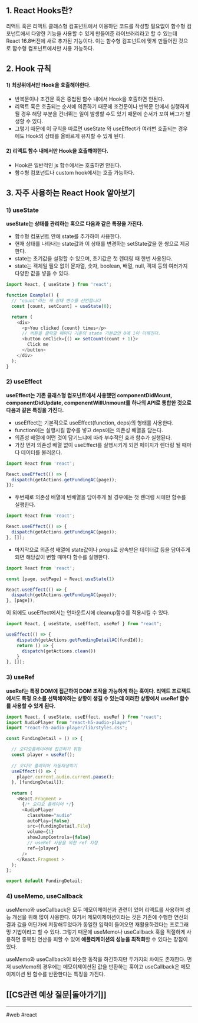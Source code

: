 ## 1. React Hooks란?

리액트 훅은 리액트 클래스형 컴포넌트에서 이용하던 코드를 작성할 필요없이 함수형 컴포넌트에서 다양한 기능을 사용할 수 있게 만들어준 라이브러리라고 할 수 있는데 React 16.8버전에 새로 추가된 기능이다. 이는 함수형 컴포넌트에 맞게 만들어진 것으로 함수형 컴포넌트에서만 사용 가능하다.

## 2. Hook 규칙

#### **1) 최상위에서만 Hook을 호출해야한다.**

- 반복문이나 조건문 혹은 중첩된 함수 내에서 Hook을 호출하면 안된다.
- 리액트 훅은 호출되는 순서에 의존하기 때문에 조건문이나 반복문 안에서 실행하게 될 경우 해당 부분을 건너뛰는 일이 발생할 수도 있기 때문에 순서가 꼬여 버그가 발생할 수 있다. 
- 그렇기 때문에 이 규칙을 따르면 useState 와 useEffect가 여러번 호출되는 경우에도 Hook의 상태를 올바르게 유지할 수 있게 된다.

#### **2) 리액트 함수 내에서만 Hook을 호출해야한다.**

- Hook은 일반적인 js 함수에서는 호출하면 안된다.
- 함수형 컴포넌트나 custom hook에서는 호출 가능하다.

## 3. 자주 사용하는 React Hook 알아보기
### 1) useState

**useState는 상태를 관리하는 훅으로 다음과 같은 특징을 가진다.**

- 함수형 컴포넌트 안에 state를 추가하여 사용한다.
- 현재 상태를 나타내는 state값과 이 상태를 변경하는 setState값을 한 쌍으로 제공한다.
- state는 초기값을 설정할 수 있으며, 초기값은 첫 렌더링 때 한번 사용된다.
- state는 객체일 필요 없이 문자열, 숫자, boolean, 배열, null, 객체 등의 여러가지 다양한 값을 넣을 수 있다.

```javascript
import React, { useState } from 'react';

function Example() {
  // "count"라는 새 상태 변수를 선언합니다
  const [count, setCount] = useState(0);

  return (
    <div>
      <p>You clicked {count} times</p>
      // 버튼을 클릭할 때마다 기존의 state 기본값인 0에 1이 더해진다.
      <button onClick={() => setCount(count + 1)}>
        Click me
      </button>
    </div>
  );
}
```

### 2) useEffect

**useEffect는 기존 클래스형 컴포넌트에서 사용했던 componentDidMount, componentDidUpdate, componentWillUnmount를 하나의 API로 통합한 것으로 다음과 같은 특징을 가진다.**

- useEffect는 기본적으로 useEffect(function, deps)의 형태를 사용한다.
- function에는 실행시킬 함수를 넣고 deps에는 의존성 배열을 담는다.
- 의존성 배열에 어떤 것이 담기느냐에 따라 부수적인 효과 함수가 실행된다.
- 가장 먼저 의존성 배열 없이 useEffect를 실행시키게 되면 페이지가 렌더링 될 때마다 데이터를 불러온다.

```javascript
import React from 'react';

React.useEffect(() => {
  dispatch(getActions.getFundingAC(page));
});
```

- 두번째로 의존성 배열에 빈배열을 담아주게 될 경우에는 첫 렌더링 시에만 함수를 실행한다.

```javascript
import React from 'react';

React.useEffect(() => {
  dispatch(getActions.getFundingAC(page));
}, []);
```

- 마지막으로 의존성 배열에 state값이나 props로 상속받은 데이터값 등을 담아주게 되면 해당값이 변할 때마다 함수를 실행한다.

```javascript
import React from 'react';

const [page, setPage] = React.useState(1)

React.useEffect(() => {
  dispatch(getActions.getFundingAC(page));
}, [page]);
```

이 외에도 useEffect에서는 언마운트시에 cleanup함수를 적용시킬 수 있다.

```javascript
import React, { useState, useEffect, useRef } from "react";

useEffect(() => {
    dispatch(getActions.getFundingDetailAC(fundId));
    return () => {
      dispatch(getActions.clean())
    }
}, []);
```

### 3) useRef

**useRef는 특정 DOM에 접근하여 DOM 조작을 가능하게 하는 훅이다. 리액트 프로젝트에서도 특정 요소를 선택해야하는 상황이 생길 수 있는데 이러한 상황에서 useRef 함수를 사용할 수 있게 된다.**

```javascript
import React, { useState, useEffect, useRef } from "react";
import AudioPlayer from "react-h5-audio-player";
import "react-h5-audio-player/lib/styles.css";

const FundingDetail = () => {

  // 오디오플레이어에 접근하기 위함
  const player = useRef();
  
  // 오디오 플레이어 자동재생막기
  useEffect(() => {
    player.current.audio.current.pause();
  }, [fundingDetail]);
  
  return (
	<React.Fragment >
      {/* 오디오 플레이어 */}
      <AudioPlayer
        className="audio"
        autoPlay={false}
        src={fundingDetail.File}
        volume={1}
        showJumpControls={false}
        // useRef 사용을 위한 ref 지정
        ref={player}
      />            
    </React.Fragment >
  );
};

export default FundingDetail;
```

### 4) useMemo, useCallback

useMemo와 useCallback은 모두 메모이제이션과 관련이 있어 리액트를 사용하며 성능 개선을 위해 많이 사용한다. 여기서 메모이제이션이라는 것은 기존에 수행한 연산의 결과 값을 어딘가에 저장해두었다가 동일한 입력이 들어오면 재활용하겠다는 프로그래밍 기법이라고 할 수 있다. 그렇기 때문에 useMemo나 useCallback 훅을 적절하게 사용하면 중복된 연산을 피할 수 있어 **애플리케이션의 성능을 최적화**할 수 있다는 장점이 있다.

useMemo와 useCallback이 비슷한 동작을 하긴하지만 두가지의 차이도 존재한다. 먼저 useMemo의 경우에는 메모이제이션된 값을 반환하는 훅이고 useCallback은 메모이제이션 된 함수를 반환한다는 특징을 가진다.

## [[CS관련 예상 질문|돌아가기]]
---
#web  #react 

